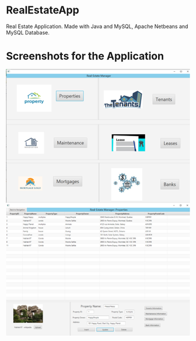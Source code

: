# RealEstateApp
Real Estate Application. Made with Java and MySQL, Apache Netbeans and MySQL Database.

# Screenshots for the Application

<img src="src/main/resources/screenshots/NavigationPage.PNG">

<img src="src/main/resources/screenshots/Properties.PNG">
